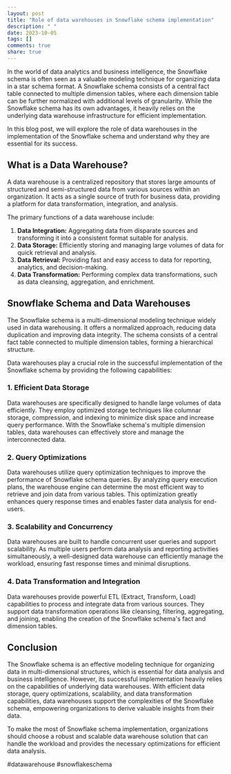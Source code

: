 ```yaml
---
layout: post
title: "Role of data warehouses in Snowflake schema implementation"
description: " "
date: 2023-10-05
tags: []
comments: true
share: true
---
```


In the world of data analytics and business intelligence, the Snowflake schema is often seen as a valuable modeling technique for organizing data in a star schema format. A Snowflake schema consists of a central fact table connected to multiple dimension tables, where each dimension table can be further normalized with additional levels of granularity. While the Snowflake schema has its own advantages, it heavily relies on the underlying data warehouse infrastructure for efficient implementation.

In this blog post, we will explore the role of data warehouses in the implementation of the Snowflake schema and understand why they are essential for its success.

## What is a Data Warehouse?

A data warehouse is a centralized repository that stores large amounts of structured and semi-structured data from various sources within an organization. It acts as a single source of truth for business data, providing a platform for data transformation, integration, and analysis.

The primary functions of a data warehouse include:

1. **Data Integration:** Aggregating data from disparate sources and transforming it into a consistent format suitable for analysis.
2. **Data Storage:** Efficiently storing and managing large volumes of data for quick retrieval and analysis.
3. **Data Retrieval:** Providing fast and easy access to data for reporting, analytics, and decision-making.
4. **Data Transformation:** Performing complex data transformations, such as data cleansing, aggregation, and enrichment.

## Snowflake Schema and Data Warehouses

The Snowflake schema is a multi-dimensional modeling technique widely used in data warehousing. It offers a normalized approach, reducing data duplication and improving data integrity. The schema consists of a central fact table connected to multiple dimension tables, forming a hierarchical structure.

Data warehouses play a crucial role in the successful implementation of the Snowflake schema by providing the following capabilities:

### 1. Efficient Data Storage

Data warehouses are specifically designed to handle large volumes of data efficiently. They employ optimized storage techniques like columnar storage, compression, and indexing to minimize disk space and increase query performance. With the Snowflake schema's multiple dimension tables, data warehouses can effectively store and manage the interconnected data.

### 2. Query Optimizations

Data warehouses utilize query optimization techniques to improve the performance of Snowflake schema queries. By analyzing query execution plans, the warehouse engine can determine the most efficient way to retrieve and join data from various tables. This optimization greatly enhances query response times and enables faster data analysis for end-users.

### 3. Scalability and Concurrency

Data warehouses are built to handle concurrent user queries and support scalability. As multiple users perform data analysis and reporting activities simultaneously, a well-designed data warehouse can efficiently manage the workload, ensuring fast response times and minimal disruptions.

### 4. Data Transformation and Integration

Data warehouses provide powerful ETL (Extract, Transform, Load) capabilities to process and integrate data from various sources. They support data transformation operations like cleansing, filtering, aggregating, and joining, enabling the creation of the Snowflake schema's fact and dimension tables.

## Conclusion

The Snowflake schema is an effective modeling technique for organizing data in multi-dimensional structures, which is essential for data analysis and business intelligence. However, its successful implementation heavily relies on the capabilities of underlying data warehouses. With efficient data storage, query optimizations, scalability, and data transformation capabilities, data warehouses support the complexities of the Snowflake schema, empowering organizations to derive valuable insights from their data.

To make the most of Snowflake schema implementation, organizations should choose a robust and scalable data warehouse solution that can handle the workload and provides the necessary optimizations for efficient data analysis.

#datawarehouse #snowflakeschema